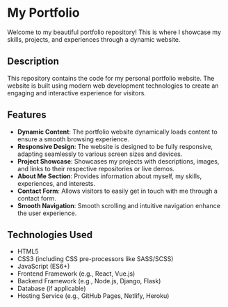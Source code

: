 # My Portfolio

Welcome to my beautiful portfolio repository! This is where I showcase my skills, projects, and experiences through a dynamic website.

## Description

This repository contains the code for my personal portfolio website. The website is built using modern web development technologies to create an engaging and interactive experience for visitors.

## Features

- **Dynamic Content**: The portfolio website dynamically loads content to ensure a smooth browsing experience.
- **Responsive Design**: The website is designed to be fully responsive, adapting seamlessly to various screen sizes and devices.
- **Project Showcase**: Showcases my projects with descriptions, images, and links to their respective repositories or live demos.
- **About Me Section**: Provides information about myself, my skills, experiences, and interests.
- **Contact Form**: Allows visitors to easily get in touch with me through a contact form.
- **Smooth Navigation**: Smooth scrolling and intuitive navigation enhance the user experience.

## Technologies Used

- HTML5
- CSS3 (including CSS pre-processors like SASS/SCSS)
- JavaScript (ES6+)
- Frontend Framework (e.g., React, Vue.js)
- Backend Framework (e.g., Node.js, Django, Flask)
- Database (if applicable)
- Hosting Service (e.g., GitHub Pages, Netlify, Heroku)
